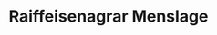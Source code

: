 ---
title: "Raiffeisenagrar Menslage"
url: /menslage/raiffeisenagrar-menslage/
shop: Landwirtschaftlich
---